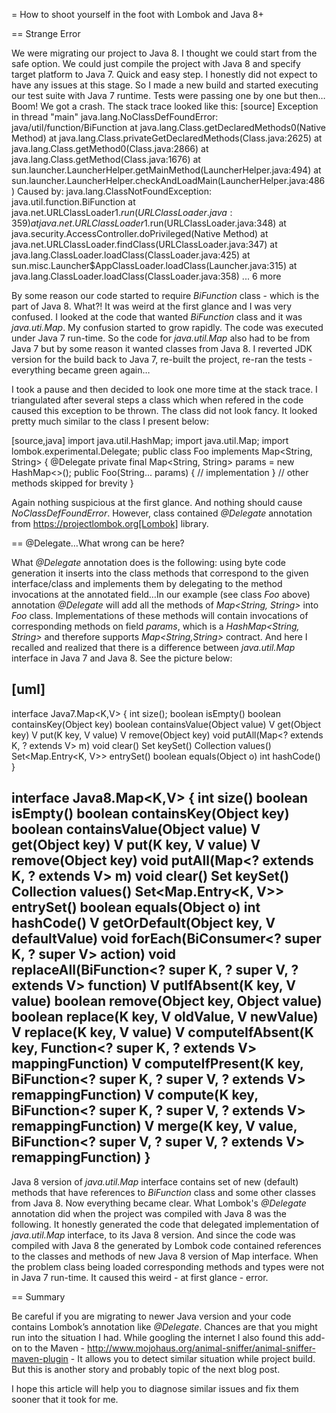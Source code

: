 
= How to shoot yourself in the foot with Lombok and Java 8+

== Strange Error

We were migrating our project to Java 8. I thought we could start from the safe option. We could just compile the project with Java 8 and specify target platform to Java 7. Quick and easy step. I honestly did not expect to have any issues at this stage. So I made a new build and started executing our test suite with Java 7 runtime. 
Tests were passing one by one but then…Boom! We got a crash. 
The stack trace looked like this:
[source]
Exception in thread "main" java.lang.NoClassDefFoundError: java/util/function/BiFunction
        at java.lang.Class.getDeclaredMethods0(Native Method)
        at java.lang.Class.privateGetDeclaredMethods(Class.java:2625)
        at java.lang.Class.getMethod0(Class.java:2866)
        at java.lang.Class.getMethod(Class.java:1676)
        at sun.launcher.LauncherHelper.getMainMethod(LauncherHelper.java:494)
        at sun.launcher.LauncherHelper.checkAndLoadMain(LauncherHelper.java:486)
Caused by: java.lang.ClassNotFoundException: java.util.function.BiFunction
        at java.net.URLClassLoader$1.run(URLClassLoader.java:359)
        at java.net.URLClassLoader$1.run(URLClassLoader.java:348)
        at java.security.AccessController.doPrivileged(Native Method)
        at java.net.URLClassLoader.findClass(URLClassLoader.java:347)
        at java.lang.ClassLoader.loadClass(ClassLoader.java:425)
        at sun.misc.Launcher$AppClassLoader.loadClass(Launcher.java:315)
        at java.lang.ClassLoader.loadClass(ClassLoader.java:358)
        ... 6 more

By some reason our code started to require _BiFunction_ class - which is the part of Java 8.
What?! It was weird at the first glance and I was very confused. I looked at the code that wanted _BiFunction_ class and it was _java.uti.Map_. 
My confusion started to grow rapidly. The code was executed under Java 7 run-time. So the code for _java.util.Map_ also had to be from Java 7 but by some reason it wanted classes from Java 8. I reverted JDK version for the build back to Java 7, re-built the project, re-ran the tests - everything became green again…

I took a pause and then decided to look one more time at the stack trace. 
I triangulated after several steps a class which when refered in the code caused this exception to be thrown. The class did not look fancy. It looked pretty much similar to the class I present below: 

[source,java]
import java.util.HashMap;
import java.util.Map; 
import lombok.experimental.Delegate;
public class Foo implements Map<String, String> {
   @Delegate
   private final Map<String, String> params = new HashMap<>();
   public Foo(String... params) {
      // implementation
   }
   // other methods skipped for brevity
}

Again nothing suspicious at the first glance. And nothing should cause _NoClassDefFoundError_. However, class contained _@Delegate_ annotation from https://projectlombok.org[Lombok] library. 

== @Delegate…What wrong can be here? 

What _@Delegate_ annotation does is the following: using byte code generation it inserts into the class methods that correspond to the given interface/class and implements them by delegating to the method invocations at the annotated field…In our example (see class _Foo_ above) annotation _@Delegate_ will add all the methods of _Map<String, String>_ into _Foo_ class. Implementations of these methods will contain invocations of corresponding methods on field _params_, which is a _HashMap<String, String>_ and therefore supports _Map<String,String>_ contract. And here I recalled and realized that there is a difference between _java.util.Map_ interface in Java 7 and Java 8. See the picture below:

[uml]
--
interface Java7.Map<K,V> {
    int size();
    boolean isEmpty()
    boolean containsKey(Object key)
    boolean containsValue(Object value)
    V get(Object key)
    V put(K key, V value)
    V remove(Object key)
    void putAll(Map<? extends K, ? extends V> m)
    void clear()
    Set<K> keySet()
    Collection<V> values()
    Set<Map.Entry<K, V>> entrySet()
    boolean equals(Object o)
    int hashCode()
}

interface Java8.Map<K,V> {
    int size()
    boolean isEmpty()
    boolean containsKey(Object key)
    boolean containsValue(Object value)
    V get(Object key)
    V put(K key, V value)
    V remove(Object key)
    void putAll(Map<? extends K, ? extends V> m)
    void clear()
    Set<K> keySet()
    Collection<V> values()
    Set<Map.Entry<K, V>> entrySet()
    boolean equals(Object o)
    int hashCode()
    V getOrDefault(Object key, V defaultValue) 
    void forEach(BiConsumer<? super K, ? super V> action) 
    void replaceAll(BiFunction<? super K, ? super V, ? extends V> function) 
    V putIfAbsent(K key, V value) 
    boolean remove(Object key, Object value) 
    boolean replace(K key, V oldValue, V newValue) 
    V replace(K key, V value) 
    V computeIfAbsent(K key, Function<? super K, ? extends V> mappingFunction) 
    V computeIfPresent(K key, BiFunction<? super K, ? super V, ? extends V> remappingFunction) 
    V compute(K key, BiFunction<? super K, ? super V, ? extends V> remappingFunction)
    V merge(K key, V value, BiFunction<? super V, ? super V, ? extends V> remappingFunction) 
}
--

Java 8 version of _java.util.Map_ interface contains set of new (default) methods that have references to _BiFunction_ class and some other classes from Java 8.
Now everything became clear. What Lombok's _@Delegate_ annotation did when the project was compiled with Java 8 was the following. It honestly generated the code that delegated implementation of _java.util.Map_ interface, to its Java 8 version. And since the code was compiled with Java 8 the generated by Lombok code contained references to the classes and methods of new Java 8 version of Map interface. When the problem class being loaded corresponding methods and types were not in Java 7 run-time. It caused this weird - at first glance - error. 

== Summary

Be careful if you are migrating to newer Java version and your code contains Lombok’s annotation like _@Delegate_. Chances are that you might run into the situation I had. While googling the internet I also found this add-on to the Maven - http://www.mojohaus.org/animal-sniffer/animal-sniffer-maven-plugin -
It allows you to detect similar situation while project build. But this is another story and probably topic of the next blog post.

I hope this article will help you to diagnose similar issues and fix them sooner that it took for me.